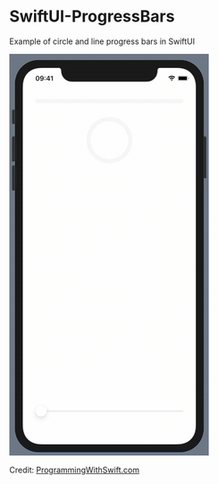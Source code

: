 # SwiftUI-ProgressBars
Example of circle and line progress bars in SwiftUI

![Example Gif](/ProgressBars.gif)

Credit: [ProgrammingWithSwift.com](https://programmingwithswift.com/swiftui-progress-bar-indicator/)
